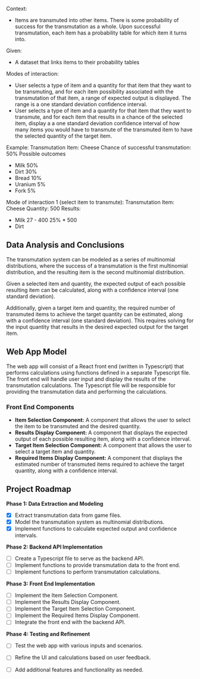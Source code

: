 Context:
- Items are transmuted into other items. There is some probability of success for the transmutation as a whole. Upon successful transmutation, each item has a probability table for which item it turns into.

Given:
- A dataset that links items to their probability tables

Modes of interaction:
- User selects a type of item and a quantity for that item that they want to be transmuting, and for each item possibility associated with the transmutation of that item, a range of expected output is displayed. The range is a one standard deviation confidence interval.
- User selects a type of item and a quantity for that item that they want to transmute, and for each item that results in a chance of the selected item, display a a one standard deviation confidence interval of how many items you would have to transmute of the transmuted item to have the selected quantity of the target item.

Example:
Transmutation Item: Cheese
Chance of successful transmutation: 50%
Possible outcomes
- Milk 50%
- Dirt 30%
- Bread 10%
- Uranium 5%
- Fork 5%

Mode of interaction 1 (select item to transmute):
Transmutation Item: Cheese
Quantity: 500
Results:
- Milk 27 - 400 25% * 500
- Dirt 

## Data Analysis and Conclusions

The transmutation system can be modeled as a series of multinomial distributions, where the success of a transmutation is the first multinomial distribution, and the resulting item is the second multinomial distribution.

Given a selected item and quantity, the expected output of each possible resulting item can be calculated, along with a confidence interval (one standard deviation).

Additionally, given a target item and quantity, the required number of transmuted items to achieve the target quantity can be estimated, along with a confidence interval (one standard deviation). This requires solving for the input quantity that results in the desired expected output for the target item.

## Web App Model

The web app will consist of a React front end (written in Typescript) that performs calculations using functions defined in a separate Typescript file. The front end will handle user input and display the results of the transmutation calculations. The Typescript file will be responsible for providing the transmutation data and performing the calculations.

### Front End Components

- **Item Selection Component:** A component that allows the user to select the item to be transmuted and the desired quantity.
- **Results Display Component:** A component that displays the expected output of each possible resulting item, along with a confidence interval.
- **Target Item Selection Component:** A component that allows the user to select a target item and quantity.
- **Required Items Display Component:** A component that displays the estimated number of transmuted items required to achieve the target quantity, along with a confidence interval.

## Project Roadmap

**Phase 1: Data Extraction and Modeling**
- [x] Extract transmutation data from game files.
- [x] Model the transmutation system as multinomial distributions.
- [x] Implement functions to calculate expected output and confidence intervals.

**Phase 2: Backend API Implementation**
- [ ] Create a Typescript file to serve as the backend API.
- [ ] Implement functions to provide transmutation data to the front end.
- [ ] Implement functions to perform transmutation calculations.

**Phase 3: Front End Implementation**
- [ ] Implement the Item Selection Component.
- [ ] Implement the Results Display Component.
- [ ] Implement the Target Item Selection Component.
- [ ] Implement the Required Items Display Component.
- [ ] Integrate the front end with the backend API.

**Phase 4: Testing and Refinement**
- [ ] Test the web app with various inputs and scenarios.
- [ ] Refine the UI and calculations based on user feedback.
- [ ] Add additional features and functionality as needed.


